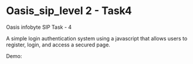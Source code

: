 # Oasis_sip_level 2 - Task4
Oasis infobyte SIP Task - 4

A simple login authentication system using a javascript that allows users to register, login, and access a secured page.

Demo: 
